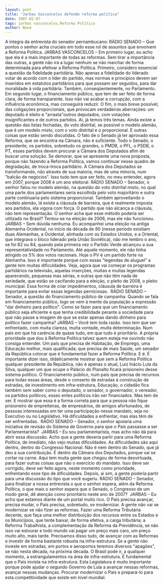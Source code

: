 ```yaml
---
layout: post
title: "Jarbas Vasconcelos defende reforma política"
date: 2007-02-07
tags: jarbas vasconcelos,Reforma Política
author: None
---
```

A íntegra da entrevista do senador pernambucano: 
RÁDIO SENADO – Que pontos o senhor acha cruciais em todo esse rol de assuntos que envolvem a Reforma Política. 
JARBAS VASCONCELOS – Em primeiro lugar, eu acho que ela é a mais importante de todas as reformas. Sem tirar a importância das outras, a gente não irá a lugar nenhum se não marchar de forma determinada para efetivar a Reforma Política. Primeiro, considero essencial a questão da fidelidade partidária. Não apenas a fidelidade do liderado votar de acordo com o líder do partido, mas normas e princípios devem ser inseridos em estatutos partidários para que possam ser seguidos, para dar moralidade à vida partidária. Também, conseqüentemente, no Parlamento. Em segundo lugar, o financiamento público, que tem de ser feito de forma clara, de forma transparente. Isso não vai acabar a corrupção, com a influência econômica, mas conseguirá reduzir. O fim, o mais breve possível, das coligações proporcionais, que provocam verdadeiras aberrações: um deputado é eleito e \"arrasta\"outros deputados, com votações insignificantes e de outros partidos. Aí, já temos três temas. Ainda existe a questão das listas fechadas, do voto distrital, se possível o modelo alemão, que é um modelo misto, com o voto distrital e o proporcional. E outras coisas que estão sendo discutidas. O fato de o Senado já ter aprovado essa Reforma, que se encontra na Câmara, não é suficiente. Todo o Senado, o presidente, os partidos, sobretudo os grandes, o PMDB, o PFL, o PSDB, o PT, esses partidos devem procurar a Câmara dos Deputados afim de buscar uma solução. Se demorar, que se apresente uma nova proposta, porque não fazendo a Reforma Política, vamos continuar nesse quadro de degradação, de troca-troca partidário. A Câmara dos Deputados se transformando, não através de sua maioria, mas de uma minoria, num \"balcão de negócios\". Isso tudo tem que ser feito, no meu entender, agora em 2007, porque 2008 é um ano eleitoral. 
RÁDIO SENADO – Senador, o senhor falou no modelo alemão, na questão do voto distrital misto, no qual uma parte dos parlamentares seria escolhida pelo voto majoritário e outra parte continuaria pelo sistema proporcional. Também aproveitando o modelo alemão, lá existe a cláusula de barreira, que é realmente imposta aos partidos, ela vigora com força. O partido que não alcança a cláusula, não tem representação. O senhor acha que esse método poderia ser utilizado no Brasil? Tentou-se na eleição de 2006, mas ele não funcionou. 
JARBAS – Sem dúvida nenhuma. Eu acompanhei uma eleição na antiga Alemanha Ocidental, no início da década de 80 (nesse período existiam duas Alemanhas, a Ocidental, alinhada com os Estados Unidos, e a Oriental, que integrava o bloco liderado pela União Soviética), não me lembro o ano, se foi 82 ou 84, quando pela primeira vez o Partido Verde alcançou a sua representatividade no Parlamento. Até aquele momento, ele não tinha atingido os 5% dos votos nacionais. Hoje o PV é um partido forte na Alemanha. Isso é importante porque com essas \"legendas de aluguel\" a gente tem muitas dificuldades. Veja, agora que vai começar os programas partidários na televisão, aquelas inserções, muitas e muitas legendas aparecendo, pequenas mas sérias, e outras que não têm nada de seriedade, que estão se cacifando para a eleição, o pleito de 2008, o pleito municipal. Essa forma de criar impedimentos, cláusula de barreira é importante para evitar essas legendas perniciosas.&nbsp; 
RÁDIO SENADO – Senador, a questão do financiamento público de campanha. Quando se fala em financiamento público, logo se vem à mente da população a expressão \"dar dinheiro para político\". Como se fazer para que um financiamento público seja eficiente e que tenha credibilidade perante a sociedade para que não passe a imagem de que se estar apenas dando dinheiro para político fazer campanha? 
JARBAS – Você tem toda razão. Isso tem que ser enfrentado, com muita clareza, muita vontade, muita determinação. Num país em que há carência de quase tudo, em que tudo é prioritário. A própria prioridade que dou à Reforma Política talvez quem esteja me ouvindo não consiga entender. Um país que precisa de Habitação, de Emprego, uma Educação melhor, mais qualificada; que precisa de mais Saúde, um senador da República colocar que é fundamental fazer a Reforma Política. E é. É importante dizer isso, didaticamente mostrar que sem a Reforma Política qualquer presidente da República, não é apenas o atual, Luiz Inácio Lula da Silva, qualquer um que ocupe o Palácio do Planalto ficará prisioneiro desse sistema político. O financiamento público, num país que precisa de recursos para todas essas áreas, desde o conserto de estradas à construção de estradas, de investimento em infra-estrutura, Educação, o cidadão fica também sem saber como o deputado, o senador, o governador, o vereador, os partidos políticos, esses entes políticos irão ser financiados. Mas tem de ser. E mostrar que essa é a forma correta para que a pessoa não fique prisioneiro de empreiteiras, de empresários, de amigos afortunados, de pessoas interessadas em ter uma participação nesse mandato, seja no Executivo ou no Legislativo. Há dificuldades a enfrentar, mas elas têm de ser enfrentadas.&nbsp; 
RÁDIO SENADO – Senador, o senhor apoiaria uma iniciativa de revisão do Sistema de Governo para que o País passasse a ser Parlamentarista?&nbsp; 
JARBAS – Eu sou parlamentarista, mas acho não dá para abrir essa discussão. Acho que a gente deveria partir para uma Reforma Política, de imediato, não vejo muitas dificuldades. As dificuldades são aqui dentro, dentro do Congresso Nacional. Não é nem dentro do Senado, que já deu a sua contribuição. É dentro da Câmara dos Deputados, porque vai se cortar na carne. Aqui tem muita gente que chegou de forma desvirtuada, para fazer outras coisas que não o exercício do mandato. Isso deve ser corrigido, deve ser feito agora, neste momento como prioridade, enfrentando esse tipo de dificuldades. Depois, aí sim, a gente poderia partir para uma discussão do tipo que você sugeriu. 
RÁDIO SENADO – Senador, para finalizar a nossa entrevista o que o senhor espera, além da Reforma Política, o que mais o senhor espera que o Senado, o Congresso de um modo geral, dê atenção como prioritário neste ano de 2007?&nbsp; 
JARBAS – Eu acho que estamos diante de um portal muito rico. O País precisa avançar, precisa mudar, o País precisa, sobretudo, se modernizar. A gente não vai se modernizar se não fizer as reformas. Fazer uma Reforma Tributária decente, que faça uma melhor distribuição dos recursos entre os Estados e os Municípios, que tente baixar, de forma efetiva, a carga tributária; a Reforma Trabalhista, a complementação da Reforma da Previdência, se não isso vai estourar e todo mundo vai pagar um preço mais caro, um preço muito alto, mais tarde. Precisamos disso tudo, de avançar com as Reformas e investir de forma bastante robusta na infra-estrutura. Se a gente não investe em estradas, em portos e aeroportos teremos diversos \"apagões\", se não nesta década, na próxima década. O Brasil pode ir, a qualquer momento, a estrangulamentos na área de infra-estrutura. É fundamental que o País invista na infra-estrutura. Esta Legislatura é muito importante porque pode ajudar o segundo Governo de Lula a avançar nessas reformas, avançar nessas mudanças. Procurar modernizar o País e prepará-lo para esta competitividade que existe em nível mundial.  